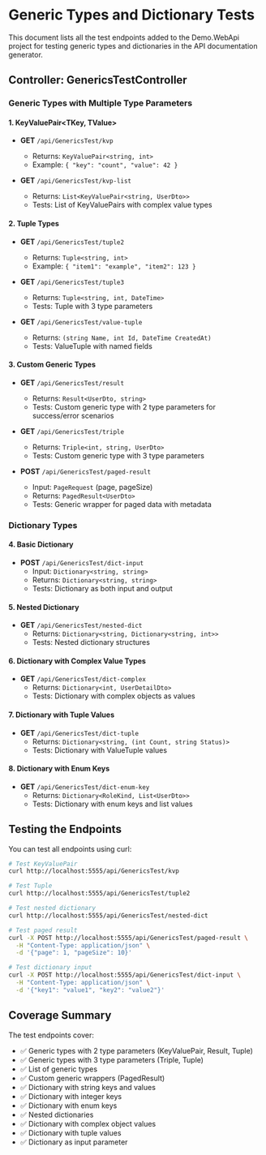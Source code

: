 # Generic Types and Dictionary Tests

This document lists all the test endpoints added to the Demo.WebApi project for testing generic types and dictionaries in the API documentation generator.

## Controller: GenericsTestController

### Generic Types with Multiple Type Parameters

#### 1. KeyValuePair<TKey, TValue>
- **GET** `/api/GenericsTest/kvp`
  - Returns: `KeyValuePair<string, int>`
  - Example: `{ "key": "count", "value": 42 }`

- **GET** `/api/GenericsTest/kvp-list`
  - Returns: `List<KeyValuePair<string, UserDto>>`
  - Tests: List of KeyValuePairs with complex value types

#### 2. Tuple Types
- **GET** `/api/GenericsTest/tuple2`
  - Returns: `Tuple<string, int>`
  - Example: `{ "item1": "example", "item2": 123 }`

- **GET** `/api/GenericsTest/tuple3`
  - Returns: `Tuple<string, int, DateTime>`
  - Tests: Tuple with 3 type parameters

- **GET** `/api/GenericsTest/value-tuple`
  - Returns: `(string Name, int Id, DateTime CreatedAt)`
  - Tests: ValueTuple with named fields

#### 3. Custom Generic Types
- **GET** `/api/GenericsTest/result`
  - Returns: `Result<UserDto, string>`
  - Tests: Custom generic type with 2 type parameters for success/error scenarios

- **GET** `/api/GenericsTest/triple`
  - Returns: `Triple<int, string, UserDto>`
  - Tests: Custom generic type with 3 type parameters

- **POST** `/api/GenericsTest/paged-result`
  - Input: `PageRequest` (page, pageSize)
  - Returns: `PagedResult<UserDto>`
  - Tests: Generic wrapper for paged data with metadata

### Dictionary Types

#### 4. Basic Dictionary
- **POST** `/api/GenericsTest/dict-input`
  - Input: `Dictionary<string, string>`
  - Returns: `Dictionary<string, string>`
  - Tests: Dictionary as both input and output

#### 5. Nested Dictionary
- **GET** `/api/GenericsTest/nested-dict`
  - Returns: `Dictionary<string, Dictionary<string, int>>`
  - Tests: Nested dictionary structures

#### 6. Dictionary with Complex Value Types
- **GET** `/api/GenericsTest/dict-complex`
  - Returns: `Dictionary<int, UserDetailDto>`
  - Tests: Dictionary with complex objects as values

#### 7. Dictionary with Tuple Values
- **GET** `/api/GenericsTest/dict-tuple`
  - Returns: `Dictionary<string, (int Count, string Status)>`
  - Tests: Dictionary with ValueTuple values

#### 8. Dictionary with Enum Keys
- **GET** `/api/GenericsTest/dict-enum-key`
  - Returns: `Dictionary<RoleKind, List<UserDto>>`
  - Tests: Dictionary with enum keys and list values

## Testing the Endpoints

You can test all endpoints using curl:

```bash
# Test KeyValuePair
curl http://localhost:5555/api/GenericsTest/kvp

# Test Tuple
curl http://localhost:5555/api/GenericsTest/tuple2

# Test nested dictionary
curl http://localhost:5555/api/GenericsTest/nested-dict

# Test paged result
curl -X POST http://localhost:5555/api/GenericsTest/paged-result \
  -H "Content-Type: application/json" \
  -d '{"page": 1, "pageSize": 10}'

# Test dictionary input
curl -X POST http://localhost:5555/api/GenericsTest/dict-input \
  -H "Content-Type: application/json" \
  -d '{"key1": "value1", "key2": "value2"}'
```

## Coverage Summary

The test endpoints cover:
- ✅ Generic types with 2 type parameters (KeyValuePair, Result, Tuple)
- ✅ Generic types with 3 type parameters (Triple, Tuple)
- ✅ List of generic types
- ✅ Custom generic wrappers (PagedResult)
- ✅ Dictionary with string keys and values
- ✅ Dictionary with integer keys
- ✅ Dictionary with enum keys
- ✅ Nested dictionaries
- ✅ Dictionary with complex object values
- ✅ Dictionary with tuple values
- ✅ Dictionary as input parameter

